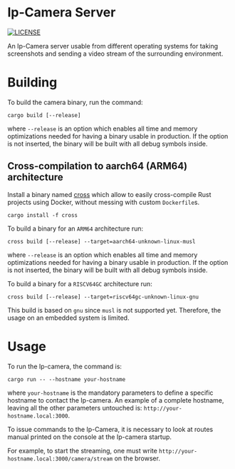 # Ip-Camera Server

[![LICENSE][license badge]][license]

An Ip-Camera server usable from different operating systems for taking
screenshots and sending a video stream of the surrounding environment.

# Building

To build the camera binary, run the command:

```console
cargo build [--release]
```

where `--release` is an option which enables all time and memory optimizations
needed for having a binary usable in production. If the option is not inserted,
the binary will be built with all debug symbols inside.

## Cross-compilation to aarch64 (ARM64) architecture

Install a binary named [cross](https://github.com/cross-rs/cross) which allow
to easily cross-compile Rust projects using Docker, without messing with
custom `Dockerfile`s.

```console
cargo install -f cross
```

To build a binary for an `ARM64` architecture run:

```console
cross build [--release] --target=aarch64-unknown-linux-musl
```

where `--release` is an option which enables all time and memory optimizations
needed for having a binary usable in production. If the option is not inserted,
the binary will be built with all debug symbols inside.

To build a binary for a `RISCV64GC` architecture run:

```console
cross build [--release] --target=riscv64gc-unknown-linux-gnu
```

This build is based on `gnu` since `musl` is not supported yet. Therefore, the
usage on an embedded system is limited.

# Usage

To run the Ip-camera, the command is:

```console
cargo run -- --hostname your-hostname
```

where `your-hostname` is the mandatory parameters to define a specific hostname
to contact the Ip-camera. An example of a complete hostname, leaving all the
other parameters untouched is: `http://your-hostname.local:3000`.

To issue commands to the Ip-Camera, it is necessary to look at routes manual
printed on the console at the Ip-camera startup.

For example, to start the streaming, one must write
`http://your-hostname.local:3000/camera/stream` on the browser.

<!-- Links -->
[license]: https://github.com/SoftengPoliTo/ascot/blob/master/LICENSE-MIT

<!-- Badges -->
[license badge]: https://img.shields.io/badge/license-MIT-blue.svg
